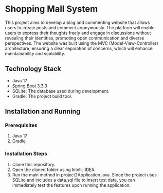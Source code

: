 # Shopping Mall System

This project aims to develop a blog and commenting website that allows users to create posts and comment anonymously. The platform will enable users to express their thoughts freely and engage in discussions without revealing their identities, promoting open communication and diverse perspectives.
The website was built using the MVC (Model-View-Controller) architecture, ensuring a clear separation of concerns, which will enhance maintainability and scalability.

## Technology Stack
- Java 17
- Spring Boot 3.3.3
- SQLite: The database used during development.
- Gradle: The project build tool.

## Installation and Running
### Prerequisites
 1. Java 17
 2. Gradle
### Installation Steps
 1. Clone this repository.
 2. Open the cloned folder using Intellij IDEA.
 3. Run the main method in project2Application.java.
Since the project uses SQLite and includes a data.sql file to insert test data, you can immediately test the features upon running the application.




